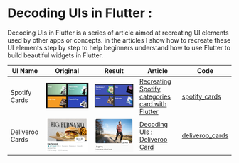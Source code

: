 # Decoding UIs in Flutter :
Decoding UIs in Flutter is a series of article aimed at recreating UI elements used by other apps or concepts. in the articles I show how to recreate these UI elements step by step to help beginners understand how to use Flutter to build beautiful widgets in Flutter.

| UI Name | Original | Result | Article | Code |
|--|--|--|--|--|
| Spotify Cards | ![Spotify Cards](https://github.com/yiss/decoding_uis_flutter/blob/master/imgs/spotify_orginal.jpg) | ![Spotify Cards In Flutter](https://github.com/yiss/decoding_uis_flutter/blob/master/imgs/spotify_flutter.jpg) | [Recreating Spotify categories card with Flutter](https://flint.sh/en/news/recreating-spotify-categories-card-with-flutter) | [spotify_cards](https://github.com/yiss/decoding_uis_flutter/tree/master/lib/spotify_cards) |
| Deliveroo Cards | ![Deliveroo Cards](https://github.com/yiss/decoding_uis_flutter/blob/master/imgs/deliveroo_original.jpg) | ![Deliveroo Cards In Flutter ](https://github.com/yiss/decoding_uis_flutter/blob/master/imgs/deliveroo_flutter.png) | [Decoding UIs : Deliveroo Card](https://flint.sh/en/news/recreating-spotify-categories-card-with-flutter) | [deliveroo_cards](https://github.com/yiss/decoding_uis_flutter/tree/master/lib/deliveroo_cards) | 
